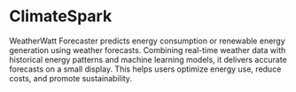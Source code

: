 # ClimateSpark
WeatherWatt Forecaster predicts energy consumption or renewable energy generation using weather forecasts. Combining real-time weather data with historical energy patterns and machine learning models, it delivers accurate forecasts on a small display. This helps users optimize energy use, reduce costs, and promote sustainability.
